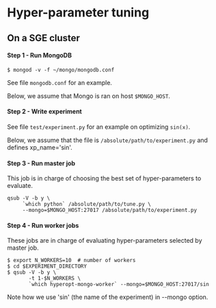# Hyper-parameter tuning

## On a SGE cluster

#### Step 1 - Run MongoDB

```
$ mongod -v -f ~/mongo/mongodb.conf
```

See file `mongodb.conf` for an example.

Below, we assume that Mongo is ran on host `$MONGO_HOST`.


#### Step 2 - Write experiment 

See file `test/experiment.py` for an example on optimizing `sin(x)`.

Below, we assume that the file is `/absolute/path/to/experiment.py` and defines xp_name='sin'.


#### Step 3 - Run master job

This job is in charge of choosing the best set of hyper-parameters to evaluate.

```
qsub -V -b y \
     `which python` /absolute/path/to/tune.py \
     --mongo=$MONGO_HOST:27017 /absolute/path/to/experiment.py
```

#### Step 4 - Run worker jobs

These jobs are in charge of evaluating hyper-parameters selected by master job.

```
$ export N_WORKERS=10  # number of workers
$ cd $EXPERIMENT_DIRECTORY
$ qsub -V -b y \
       -t 1-$N_WORKERS \
       `which hyperopt-mongo-worker` --mongo=$MONGO_HOST:27017/sin
```

Note how we use 'sin' (the name of the experiment) in --mongo option.
